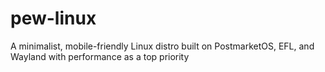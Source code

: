 # pew-linux
A minimalist, mobile-friendly Linux distro built on PostmarketOS, EFL, and Wayland with performance as a top priority 
